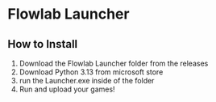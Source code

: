# Flowlab Launcher


## How to Install

1. Download the Flowlab Launcher folder from the releases
2. Download Python 3.13 from microsoft store
3. run the Launcher.exe inside of the folder
4. Run and upload your games!
